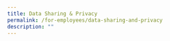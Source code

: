 ```yaml
---
title: Data Sharing & Privacy
permalink: /for-employees/data-sharing-and-privacy
description: ""
---
```

